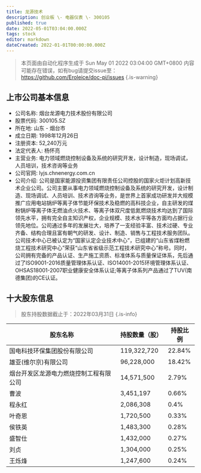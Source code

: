 ```yaml
---
title: 龙源技术
description: 创业板 \- 电器仪表 \- 300105
published: true
date: 2022-05-01T03:04:00.000Z
tags: stock
editor: markdown
dateCreated: 2022-01-01T00:00:00.000Z
---
```


> 本页面由自动化程序生成于 Sun May 01 2022 03:04:00 GMT+0800
> 内容可能存在错误，如有bug请提交issue至：https://github.com/Eroleice/doc-pi/issues
{.is-warning}

## 上市公司基本信息
- 公司名称: 烟台龙源电力技术股份有限公司
- 股票代码: 300105.SZ
- 所在地: 山东 - 烟台市
- 成立日期: 1998年12月26日
- 注册资本: 52,240万元
- 法定代表人: 杨怀亮
- 主营业务: 电力领域燃烧控制设备及系统的研究开发，设计制造，现场调试，人员培训，技术咨询等业务
- 公司官网: lyjs.chnenergy.com.cn
- 公司介绍: 公司是国家能源投资集团有限责任公司控股的国家火炬计划高新技术企业公司。公司主要从事电力领域燃烧控制设备及系统的研究开发，设计制造、现场调试、人员培训、技术咨询等业务，是世界上首家成功研发并大规模推广应用电站锅炉等离子体节能环保技术及稳燃的高科技企业，自主研发的煤粉锅炉等离子体无燃油点火技术、等离子体双尺度低氮燃烧技术均达到了国际领先水平，拥有完全自主知识产权，企业规模、技术水平等各方面均占据行业领先地位。公司通过多年的发展壮大，培养了一支经验丰富、技术过硬、专业齐备、结构合理且富有朝气的研发、设计、制造、销售与工程技术服务团队。公司技术中心已被认定为“国家认定企业技术中心”，已组建的“山东省煤粉燃烧工程技术研究中心”荣获“山东省省级示范工程技术研究中心”称号。同时，公司拥有完备的产品认证、生产施工资质、标准体系与质量保证体系，先后通过了ISO9001-2016质量管理体系认证、ISO14001-2015环境管理体系认证、OHSAS18001-2007职业健康安全体系认证;等离子体系列产品通过了TUV(南德集团)的CE认证。


## 十大股东信息
> 股东持股数据截止于：2022年03月31日
{.is-info}

| 股东名称 | 持股数量（股） | 持股比例 |
| --- | --- | --- |
| 国电科技环保集团股份有限公司 | 119,322,720 | 22.84% |
| 雄亚(维尔京)有限公司 | 96,228,000 | 18.42% |
| 烟台开发区龙源电力燃烧控制工程有限公司 | 14,571,500 | 2.79% |
| 曹波 | 3,451,197 | 0.66% |
| 程永红 | 2,086,308 | 0.4% |
| 叶奇恩 | 1,720,500 | 0.33% |
| 侯铁英 | 1,483,300 | 0.28% |
| 盛智仕 | 1,432,000 | 0.27% |
| 刘贞 | 1,304,000 | 0.25% |
| 王烁烽 | 1,247,600 | 0.24% |




